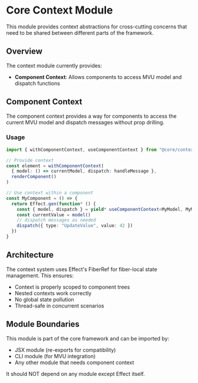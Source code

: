 # Core Context Module

This module provides context abstractions for cross-cutting concerns that need to be shared between different parts of the framework.

## Overview

The context module currently provides:
- **Component Context**: Allows components to access MVU model and dispatch functions

## Component Context

The component context provides a way for components to access the current MVU model and dispatch messages without prop drilling.

### Usage

```typescript
import { withComponentContext, useComponentContext } from "@core/context"

// Provide context
const element = withComponentContext(
  { model: () => currentModel, dispatch: handleMessage },
  renderComponent()
)

// Use context within a component
const MyComponent = () => {
  return Effect.gen(function* () {
    const { model, dispatch } = yield* useComponentContext<MyModel, MyMsg>()
    const currentValue = model()
    // dispatch messages as needed
    dispatch({ type: "UpdateValue", value: 42 })
  })
}
```

## Architecture

The context system uses Effect's FiberRef for fiber-local state management. This ensures:
- Context is properly scoped to component trees
- Nested contexts work correctly
- No global state pollution
- Thread-safe in concurrent scenarios

## Module Boundaries

This module is part of the core framework and can be imported by:
- JSX module (re-exports for compatibility)
- CLI module (for MVU integration)
- Any other module that needs component context

It should NOT depend on any module except Effect itself.